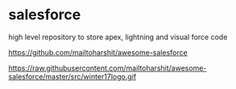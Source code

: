 # salesforce
high level repository to store apex, lightning and visual force code

https://github.com/mailtoharshit/awesome-salesforce

https://raw.githubusercontent.com/mailtoharshit/awesome-salesforce/master/src/winter17logo.gif

